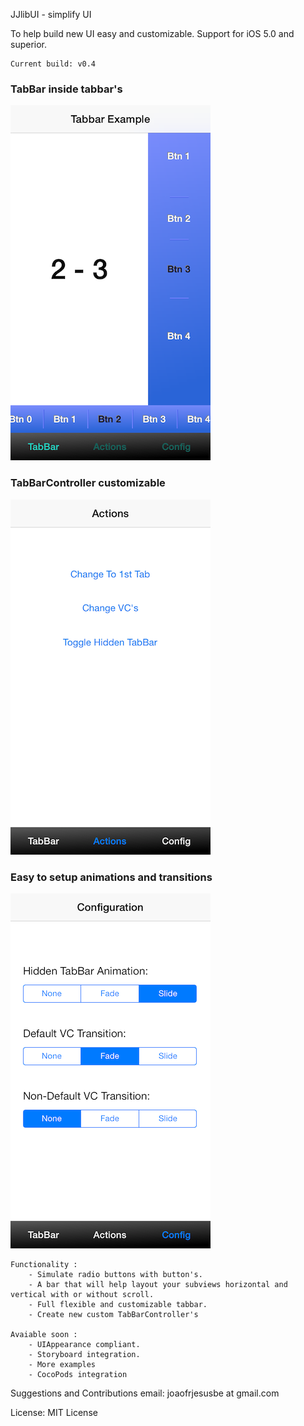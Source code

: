 JJlibUI - simplify UI

To help build new UI easy and customizable.
Support for iOS 5.0 and superior.

	Current build: v0.4


### TabBar inside tabbar's
![Screenshots](Screenshots/Screenshot1.png "Screenshot1")

### TabBarController customizable
![Screenshots](Screenshots/Screenshot2.png "Screenshot2")

### Easy to setup animations and transitions
![Screenshots](Screenshots/Screenshot3.png "Screenshot3")


	Functionality :
 		- Simulate radio buttons with button's.
 		- A bar that will help layout your subviews horizontal and vertical with or without scroll.
 		- Full flexible and customizable tabbar.
 		- Create new custom TabBarController's 		

	Avaiable soon :
		- UIAppearance compliant.
		- Storyboard integration.
		- More examples
		- CocoPods integration

Suggestions and Contributions email: joaofrjesusbe at gmail.com

License: MIT License
